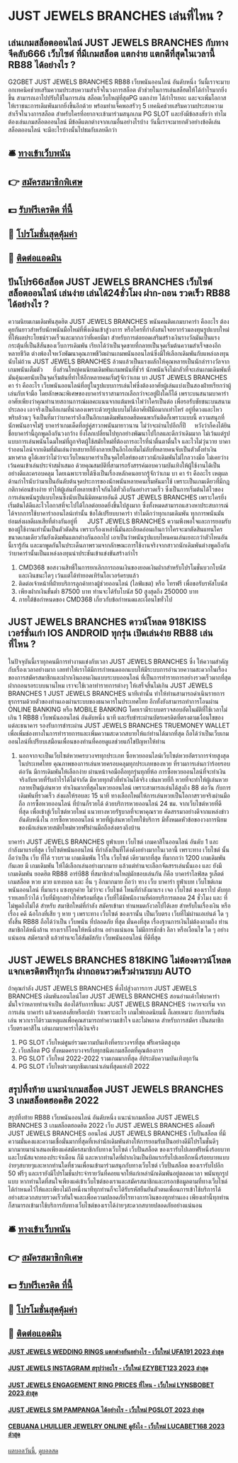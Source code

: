 # JUST JEWELS BRANCHES เล่นที่ไหน ?
## เล่นเกมสล็อตออนไลน์ JUST JEWELS BRANCHES กับทาง จีคลับ666 เว็บไซต์ ที่มีเกมสล็อต แตกง่าย แตกดีที่สุดในเวลานี้ RB88 ได้อย่างไร ?
G2GBET JUST JEWELS BRANCHES RB88 เว็บพนันออนไลน์ อันดับหนึ่ง วันนี้เราจะมาบอกเทคนิคช่วยเสริมความประสบความสำเร็จในวงการสล็อต ตัวช่วยในการเล่นสล็ฮตให้ได้กำไรมากยิ่งขึ้น สามารถเอาไปปรับใช้ในการเล่น สล็อตเว็บใหญ่ที่สุดPG แตกง่าย ได้กำไรเยอะ และจะเพิ่มโอกาสให้เราชนะการเดิมพันมากยิ่งขึ้นอีกด้วย พร้อมทำแจ็คพอสรัวๆ
5 เทคนิคช่วยเสริมความประสบความสำเร็จในวงการสล็อต
สำหรับใครที่อยากจะเข้ามาร่วมสนุกเกม PG SLOT และยังมีข้อสงสัยว่า ทำไมต้องเล่นเกมสล็อตออนไลน์ มีข้อดีแตกต่างจากเกมอื่นอย่างไรบ้าง วันนี้เราจะมายกตัวอย่างข้อดีเล่นสล็อตออนไลน์ จะมีอะไรบ้างนั้นไปชมกับเลยดีกว่า

## 🛎 [ทางเข้าเว็บพนัน](https://bit.ly/3SdLNi2)
## 👉 [สมัครสมาชิกพิเศษ](https://bit.ly/3SdLNi2)
## 💵 [รับฟรีเครดิต ที่นี้](https://bit.ly/3dyRKHj)
## 👑 [โปรโมชั่นสุดคุ้มค่า](https://bit.ly/3dyRKHj)
## 📱 [ติดต่อแอดมิน](https://bit.ly/3dyRKHj)

## ปันโปร66สล็อต JUST JEWELS BRANCHES เว็บไซต์ สล็อตออนไลน์ เล่นง่าย เล่นได้24ชั่วโมง ฝาก-ถอน รวดเร็ว RB88 ได้อย่างไร ?
ความนิยมเกมเดิมพันสุดฮิต JUST JEWELS BRANCHES พนันคนติดเกมบาคาร่า คืออะไร ต้องคุยกันยาวสำหรับนักพนันมือใหม่ที่พึ่งเดินเข้าสู่วงการ หรือใครที่กำลังสนใจอยากร่วมลงทุนรูปแบบใหม่ที่ให้ผลประโยชน์รวดเร็วและมากกว่าที่เคยมีมา สำหรับการต่อยอดเสริมสร้างเงินรางวัลมันเป็นแรงกระตุ้นที่เป็นสีสันของเว็บการเดิมพัน เรียกได้ว่าเป็นจุดขายที่กลายเป็นจุดเริ่มต้นความสำเร็จของอีกหลายชีวิต ต่างพ้องใจหวังพัฒนาคุณภาพชีวิตผ่านเกมพนันออนไลน์ซึ่งมีให้เลือกเดิมพันกับแหล่งลงทุนนับไม่ถ้วน JUST JEWELS BRANCHES ล้วนแล้วเป็นแรงผลักให้คุณหลายเป็นนักล่ารางวัลจากเกมพนันเต็มตัว      ยิ่งส่วนใหญ่คนนิยมเดิมพันเกมพนันที่ชัวร์ นักพนันจึงไม่กลัวที่จะเล่นเกมเดิมพันที่มันคุ้นเคยนับเป็นจุดเริ่มต้นที่ทำให้อีกหลายคนเริ่มรู้จักว่าเกม บา JUST JEWELS BRANCHES คา ร่า คืออะไร เว็บพนันออนไลน์ที่อยู่ในรูปแบบการเล่นไพ่ซึ่งต้องอาศัยผู้เล่นแบ่งเป็นสองฝ่ายเรียกว่าผู้เล่นกับเจ้ามือ โดยลักษณะพิเศษของบาคาร่าเราสามารถเลือกว่าจะอยู่ฝั่งใดก็ได้ เพราะบนสนามบาคาร่าอาศัยเพียงว่าคุณทำนายสถานการณ์ผลคะแนนจากแต้มหน้าไพ่ว่าใครเป็นต่อ เพื่อรอรับชัยชนะบนสนามประลอง เอาจริงเป็นอีกเกมที่น่าลองเพราะด้วยรูปแบบไม่ได้อาศัยฝีมือมากเท่าไหร่ อยู่ที่ดวงและไหวพริบล้วนๆ จึงเป็นที่มาว่าบาคาร่าถึงเป็นอีกเกมเดิมพันยอดฮิตคนพากันติดก็เพราะแบบนี้
ความสนุกที่นักพนันอาจไม่รู้ บาคาร่าเกมเด็ดที่อยู่คู่สาวกพนันมายาวนาน ไม่ว่าจะผ่านไปอีกกี่ปี     หวังว่าก็คงได้ยินชื่อบาคาร่านี้ถูกพูดถึงกันวงกว้าง ยิ่งโลกเปลี่ยนไปทุกอย่างพัฒนาไปไกลและดีกว่าเดิมมาก ไม่เว้นแต่รูปแบบการเล่นพนันโฉมใหม่ที่ถูกจริตผู้ใช้สมัยใหม่ที่ต้องการอะไรที่น่าตื่นตาตื่นใจ และไวไม่วุ่นวาย บาคาร่าออนไลน์จากเดิมที่มันเล่นง่ายสบายก็ยิ่งกลายเป็นอีกไอเท็มไม่ลับที่หลายคนจับเป็นตัวตั้งทำเงินมหาศาล ดูได้เลยว่าไม่ว่าจะเว็บไหนบาคาร่าเป็นจุดไฮไลท์ของสาวกนักเดิมพันไม่ไกลวางมือ ไม่เคยว่างเว้นคนเข้าเล่นประจำสม่ำเสมอ ด้วยคุณสมบัติที่สามารถรังสรรค์มอบความบันเทิงให้ผู้ใช้งานได้เป็นอย่างดีและครอบคลุม โดยเฉพาะรายได้ซึงเป็นเรื่องหลักคนอยากรู้จักว่าเกม บา คา ร่า คืออะไร เหตุผลด้านกำไรนับว่ามาเป็นอันดับต้นจุดประการของนักพนันหลายคนเริ่มหันมาใช้ เพราะเป็นเกมเดียวที่มีกฎกติกาค่อนข้างง่าย ทำให้ผู้เล่นทั้งหลายเข้าใจกันได้ทั่วถึงกันอย่างรวดเร็ว ซึ่งเป็นการเริ่มต้นได้ไวของการเล่นพนันรูปแบบไหนซึ่งนับเป็นนิมิตหมายอันดี JUST JEWELS BRANCHES เพราะใครยิ่งเริ่มต้นได้ดีและไวโอกาสที่จะไปได้ไกลต่อยอดยิ่งขึ้นไปสูงมาก ซึ่งทั้งหมดสามารถแสวงหาประสบการณ์ได้จากการใช้บาคาร่าออนไลน์เท่านั้น
ข้อได้เปรียบบาคาร่า ทำไมดีกว่าทุกเกมเดิมพัน ทุกการพนันมันย่อมส่งผลดีผลเสียที่ต่างกันอยู่ที่      JUST JEWELS BRANCHES ความพึงพอใจและการยอมรับของผู้ใช้งานเท่านั้นเป็นตัวตัดสิน เพราะเรื่องเหล่านี้มันละเอียดอ่อนเกินกว่าใครจะมาตัดสินแทนใคร ขนาดเกมเดียวกันยังเดิมพันแตกต่างกันออกไป เอาเป็นว่าพนันรูปแบบไหนคนเล่นเยอะกว่าตัวไหนอันนี้เรารู้กัน และมาพูดกันในประเด็นภาพรวมจากลักษณะการใช้งานจริงจากสาวกนักเดิมพันต่างพูดถึงกันว่าบาคาร่านั้นเป็นแหล่งลงทุนน่าประชันเข้าแข่งขันสร้างกำไร
1. CMD368 ขอสงวนสิทธิ์ในการยกเลิกการถอนเงินของยอดเงินฝากสำหรับโปรโมชั่นบวกโบนัสและเงินชนะใดๆ เว้นแต่ได้ทำยอดเทิร์นโอเวอร์ครบแล้ว
2. ติดต่อเจ้าหน้าที่ฝ่ายบริการลูกค้าทางผู้ช่วยออนไลน์ (ไลฟ์แชต) หรือ โทรฟรี เพื่อขอรับรหัสโบนัส
3. เพียงฝากเงินขั้นต่ำ 87500 บาท ท่านจะได้รับโบนัส 50 สูงสุดถึง 250000 บาท
4. ภายใต้ข้อกำหนดของ CMD368 เกี่ยวกับข้อกำหนดและเงื่อนไขทั่วไป

## JUST JEWELS BRANCHES ดาวน์โหลด 918KISS เวอร์ชั่นเก่า IOS ANDROID ทุกรุ่น เปิดเล่นง่าย RB88 เล่นที่ไหน ?
ในปัจจุบันนี้เราทุกคนมีการทำงานแข่งกับเวลา JUST JEWELS BRANCHES ซึ่ง ให้ความสำคัญกับเรื่องเวลาอย่างมาก เลยทำให้เราได้มีการกำหนดออกแบบให้มีระบบการอำนวยความสะดวกในเรื่องของการสมัครสมาชิกและฝากเงินถอนเงินแบบระบบออนไลน์ ที่เป็นการทำรายการอย่างรวดเร็วมากที่สุด
ฝากถอนรอระบบนานไหม เราจะใช้เวลาทำรายการต่างๆ ให้เสร็จสิ้นไม่เกิน JUST JEWELS BRANCHES 1 JUST JEWELS BRANCHES นาทีเท่านั้น ทำให้ท่านสามารถดำเนินรายการธุรกรรมด้วยตัวของท่านเองผ่านระบบของธนาคารในประเทศไทย อีกทั้งยังสามารถทำการโอนผ่าน ONLINE BANKING หรือ MOBILE BANKING โดยเรามีระบบตรวจสอบอัตโนมัติที่ใช้เวลาไม่เกิน 1 RB88 เว็บพนันออนไลน์ อันดับหนึ่ง นาที และรับชำระผ่านบัตรเครดิตที่ตรงตามเงื่อนไขของแต่ละธนาคาร
รองรับการชำระผ่าน JUST JEWELS BRANCHES TRUEMONEY WALLET เพื่อเพิ่มช่องทางในการทำรายการและเพิ่มความสะดวกสบายให้แก่ท่านได้มากที่สุด ถือได้ว่าเป็นเว็บเกมออนไลน์ที่เปรียบเสมือนเพื่อนของท่านที่คอยดูแลช่วยแก้ไขปัญหาให้ท่าน
1. นอกจากจะเป็นเว็บไซต์หวยครบวงจรทุกประเภท ซื้อหวยออนไลน์เว็บไซต์หวยอัตราการจ่ายสูงสุดในประเทศไทย คุณภาพของการเล่นหวยครอบคลุมทุกประเภทของหวย ที่รวมการเล่นกว่าร้อยรอบต่อวัน มีการเดิมพันให้เลือกง่าย ผ่านหน้าจอมือถือทุกรุ่นทุกยี่ห้อ การซื้อหวยออนไลน์ที่จะทำเงินจริงกับหวยที่รับกำไรได้ไม่จำกัด มีหวยทุกตัวที่ทำเงินได้จริง เช่นหวยยี่กี หวยที่จะทำให้ผู้เล่นหวยกลายเป็นผู้เล่นหวย ทำเงินมากที่สุดในหวยออนไลน์ เพราะสามารถเล่นได้สูงถึง 88 ต่อวัน กับการเดิมพันที่รวดเร็ว ส่งผลให้รอบละ 15 นาที ทางเลือกใหม่ให้การเล่นหวยเป็นโอกาสรวยจริงผ่านมือถือ การซื้อหวยออนไลน์ ที่บ้านก็รวยได้ ด้วยบริการหวยออนไลน์ 24 ชม. จากเว็บไซต์หวยที่ดีที่สุด เพื่อเข้าสู่เว็บไซต์หวยใหม่ แนวทางหวยรัฐบาลที่จะพาคุณรวย คัดสรรมาอย่างดีจากแหล่งข่าวอันดับหนึ่งใน การซื้อหวยออนไลน์ หวยที่ผู้เล่นหวยไทยใช้บริการ มีทั้งหมดหัวข้อของวงการนิยม ของนักเล่นหวยสมัยใหม่หวยฟรีผ่านมือถือส่งตรงถึงบ้าน

บาคาร่า JUST JEWELS BRANCHES ยูฟ่าเบท เว็บไซต์ เกมคาสิโนออนไลน์ อันดับ 1 และ กำลังมาแรงที่สุด เว็บไซต์พนันออนไลน์ ที่กำลังเป็นที่โด่งดังอย่างมากในเวลานี้ เพราะทาง เว็บไซต์ นั้นถือว่าเป็น เว็บ ที่ได้ รวบรวม เกมเดิมพัน ไว้ใน เว็บไซต์ เดียวมากที่สุด ที่มากกว่า 1200 เกมเดิมพันกันเลย มี เกมเดิมพัน ให้ได้เลือกเล่นอย่างมากมาย แล้วแต่ท่านจะเลือกจัดสรรเล่นนั้นเอง และ ยังมี เกมเดิมพัน ยอดฮิต RB88 อาร์บี88 ที่สมาชิกส่วนใหญ่มักชอบเล่นกัน ก็คือ บาคาร่าไลฟ์สด รูเล็ตต์ เกมสล็อต หวย มวย แทงบอล และ อื่น ๆ อีกมากมาย ถือว่า ทาง เว็บ บาคาร่า ยูฟ่าเบท เว็บไซต์เกมพนันออนไลน์ ที่มาแรง แซงทุกค่าย ไม่ว่าจะ เว็บไซต์ ไหนที่กำลังมาแรง เจอ เว็บไซต์ ของเราไป ดับทุกรายเลยก็ว่าได้ เว็บที่มีทุกอย่างให้พร้อมที่สุด เว็บที่ได้มีพนักงานที่ค่อยบริการตลอด 24 ชั่วโมง และ ที่ไม่พูดถึงไม่ได้ สำหรับ สมาชิกใหม่ที่กำลัง สมัครเข้ามา ท่านหมดกังวลไปได้เลย สำหรับในเรื่องเงิน หรือ เรื่อง คดี ฉ้อโกงที่เสีย ๆ หาย ๆ เพราะทาง เว็บไซต์ ของเรานั้น เป็นเว็บตรง เว็บที่ไม่ผ่านเอเย่นต์ ใด ๆ ทั้งสิ้น RB88 ถือได้ว่าเป็น เว็บพนัน ที่ปลอดภัย ที่สุด มั่นคงที่สุด เรื่องฐานการเงินไม่ต้องถามถึง ท่านสมาชิกได้หนึ่งล้าน ทางเราก็โอนให้หนึ่งล้าน อย่างแน่นอน ไม่มีการชักช้า ลีลา หรือเงื่อนไข ใด ๆ อย่างแน่นอน สมัครมาสิ แล้วท่านจะได้สัมผัสกับ เว็บพนันออนไลน์ ที่ดีที่สุด

## JUST JEWELS BRANCHES 818KING ไม่ต้องดาวน์โหลด แจกเครดิตฟรีทุกวัน ฝากถอนรวดเร็วผ่านระบบ AUTO
ถ้าคุณกำลัง JUST JEWELS BRANCHES พึ่งไปสู่วงการการ JUST JEWELS BRANCHES เดิมพันออนไลน์โดย JUST JEWELS BRANCHES สอนอ่านเค้าไพ่บาคาร่า มั่นใจว่าหลายท่านจำเป็น ต้องได้รับการชี้แนะ JUST JEWELS BRANCHES ว่าควรจะเริ่ม จากการเล่น บาคาร่า แล้วเคยสงสัยหรือเปล่า ว่าเพราะอะไร เกมไพ่ยอดนิยมนี้ ก็เลยเหมาะ กับการเริ่มต้นเล่น พวกเราได้รวมเหตุผลเพื่อคุณสามารถทำความเข้าใจ และไม่พลาด สำหรับการสมัคร เป็นสมาชิกเว็บตรงคาสิโน เล่นเกมบาคาร่าได้เงินจริง
1. PG SLOT เว็บใหม่ศูนย์รวมความบันเทิงที่ครบวงจรที่สุด ฟรีเครดิตสูงสุด
2. เว็บสล็อต PG ทั้งหมดครบวงจรกับทุกชนิดเกมสล็อตที่คุณต้องการ
3. PG SLOT เว็บใหม่ 2022-2022 รวมเกมมากที่สุด อัประดับความบันเทิงทุกวัน
4. PG SLOT เว็บใหม่รวมทุกธีมเกมน่าเล่นที่สุดแห่งปี 2022

## สรุปทิ้งท้าย แนะนำเกมสล็อต JUST JEWELS BRANCHES 3 เกมสล็อตฮอดฮิต 2022
สรุปทิ้งท้าย RB88 เว็บพนันออนไลน์ อันดับหนึ่ง แนะนำเกมสล็อต JUST JEWELS BRANCHES 3 เกมสล็อตฮอดฮิต 2022 เว็บ JUST JEWELS BRANCHES สล็อตฟรี JUST JEWELS BRANCHES ออนไลน์ JUST JEWELS BRANCHES เว็บปั่นสล็อต ที่มีความมั่นคงและความเชื่อมั่นมากที่สุดที่เหล่านักเดิมพันต่างให้การยอมรับเป็นอย่างดีมีโปรโมชั่นดีๆมากมายมานำเสนอเพียงแค่สมัครสมาชิกกับทางเว็บไซต์ เว็บปั่นสล็อต ของเรารับไปเลยฟรีหนึ่งร้อยบาทและโบนัสแจกทองประจำเดือน ก็มี และหากท่านใดที่ฝากเงินเป็นบิลแรกรับไปเลยอีกหนึ่งร้อยบาทแบบง่ายๆสบายๆและหากท่านใดที่ชวนเพื่อนเข้ามาร่วมสนุกกับทางเว็บไซต์ เว็บปั่นสล็อต ของเรารับไปอีก 50 ฟรีๆ และเรายังมีโปรโมชั่นประจำรายวันที่คอยแจกให้แก่เหล่านักเดิมพันอยู่ตลอดเวลา พนันทุกรูปแบบ หากท่านใดที่สนใจเพียงแค่เข้าเว็บไซต์ของเราและสมัครสมาชิกและกรอกข้อมูลตามที่ทางเว็บไซต์ได้กำหนดไว้ให้และเพียงไม่ถึงหนึ่งนาทีทุกท่านก็จะได้รับรหัสยืนยันตัวตนเพื่อนการเข้าใช้บริการได้อย่างสะดวกสบายรวดเร็วทันใจและเพื่อความปลอดภัยใรทางการเงินของทุกท่านเอง เพียงเท่านี้ทุกท่านก็สามารถเข้ามาใช้บริการกับทางเว็บไซต์ของเราได้ง่ายๆสะดวกสบายปลอดภัยอย่างแน่นอน

## 🛎 [ทางเข้าเว็บพนัน](https://bit.ly/3SdLNi2)
## 👉 [สมัครสมาชิกพิเศษ](https://bit.ly/3SdLNi2)
## 💵 [รับฟรีเครดิต ที่นี้](https://bit.ly/3dyRKHj)
## 👑 [โปรโมชั่นสุดคุ้มค่า](https://bit.ly/3dyRKHj)
## 📱 [ติดต่อแอดมิน](https://bit.ly/3dyRKHj)

#### [JUST JEWELS WEDDING RINGS แตกต่างกันอย่างไร - เว็บใหม่ UFA191 2023 ล่าสุด](https://atom.io/themes/just%20jewels%20wedding%20rings%20แตกต่างกันอย่างไร%20-%20เว็บใหม่%20ufa191%202023%20ล่าสุด)
#### [JUST JEWELS INSTAGRAM สรุปว่าอะไร - เว็บใหม่ EZYBET123 2023 ล่าสุด](https://atom.io/themes/just%20jewels%20instagram%20สรุปว่าอะไร%20-%20เว็บใหม่%20ezybet123%202023%20ล่าสุด)
#### [JUST JEWELS ENGAGEMENT RING PRICES ที่ไหน - เว็บใหม่ LYNSBOBET 2023 ล่าสุด](https://atom.io/themes/just%20jewels%20engagement%20ring%20prices%20ที่ไหน%20-%20เว็บใหม่%20lynsbobet%202023%20ล่าสุด)
#### [JUST JEWELS SM PAMPANGA ได้อย่างไร - เว็บใหม่ PGSLOT 2023 ล่าสุด](https://atom.io/themes/just%20jewels%20sm%20pampanga%20ได้อย่างไร%20-%20เว็บใหม่%20pgslot%202023%20ล่าสุด)
#### [CEBUANA LHUILLIER JEWELRY ONLINE ดูยังไง - เว็บใหม่ LUCABET168 2023 ล่าสุด](https://atom.io/themes/cebuana%20lhuillier%20jewelry%20online%20ดูยังไง%20-%20เว็บใหม่%20lucabet168%202023%20ล่าสุด)

[ผลบอลวันนี้](https://siamsport.tv "ผลบอลวันนี้"), [ดูบอลสด](https://siamsport.tv/ดูบอลสด "ดูบอลสด")
